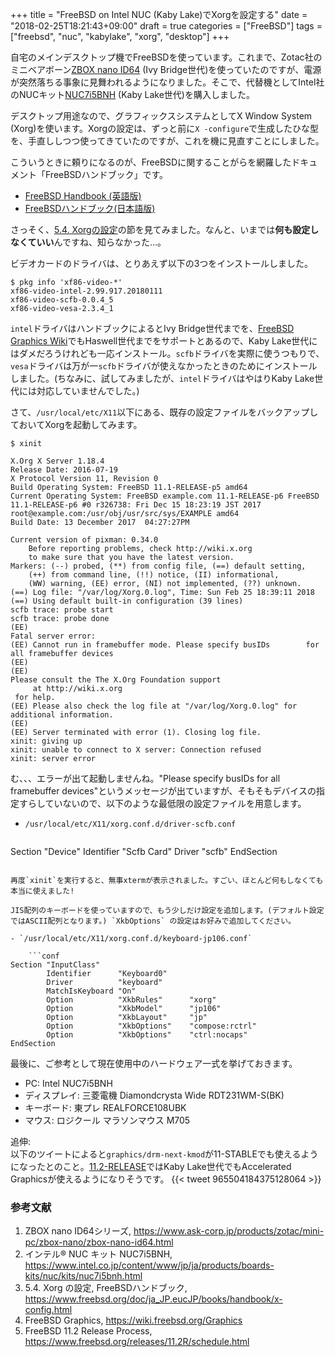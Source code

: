+++
title = "FreeBSD on Intel NUC (Kaby Lake)でXorgを設定する"
date = "2018-02-25T18:21:43+09:00"
draft = true
categories = ["FreeBSD"]
tags = ["freebsd", "nuc", "kabylake", "xorg", "desktop"]
+++

自宅のメインデスクトップ機でFreeBSDを使っています。これまで、Zotac社のミニベアボーン[ZBOX nano ID64](https://www.ask-corp.jp/products/zotac/mini-pc/zbox-nano/zbox-nano-id64.html) (Ivy Bridge世代)を使っていたのですが、電源が突然落ちる事象に見舞われるようになりました。そこで、代替機としてIntel社のNUCキット[NUC7i5BNH](https://www.intel.co.jp/content/www/jp/ja/products/boards-kits/nuc/kits/nuc7i5bnh.html) (Kaby Lake世代)を購入しました。

デスクトップ用途なので、グラフィックスシステムとしてX Window System (Xorg)を使います。Xorgの設定は、ずっと前に`X -configure`で生成したひな型を、手直ししつつ使ってきていたのですが、これを機に見直すことにしました。

こういうときに頼りになるのが、FreeBSDに関することがらを網羅したドキュメント「FreeBSDハンドブック」です。

- [FreeBSD Handbook (英語版)](https://www.freebsd.org/doc/handbook/)
- [FreeBSDハンドブック(日本語版)](https://www.freebsd.org/doc/ja_JP.eucJP/books/handbook/)

さっそく、[5.4. Xorgの設定](https://www.freebsd.org/doc/ja_JP.eucJP/books/handbook/x-config.html)の節を見てみました。なんと、いまでは**何も設定しなくていい**んですね、知らなかった…。

ビデオカードのドライバは、とりあえず以下の3つをインストールしました。

```shell-session
$ pkg info 'xf86-video-*'
xf86-video-intel-2.99.917.20180111
xf86-video-scfb-0.0.4_5
xf86-video-vesa-2.3.4_1
```

`intel`ドライバはハンドブックによるとIvy Bridge世代までを、[FreeBSD Graphics Wiki](https://wiki.freebsd.org/Graphics)でもHaswell世代までをサポートとあるので、Kaby Lake世代にはダメだろうけれども一応インストール。`scfb`ドライバを実際に使うつもりで、`vesa`ドライバは万が一`scfb`ドライバが使えなかったときのためにインストールしました。(ちなみに、試してみましたが、`intel`ドライバはやはりKaby Lake世代には対応していませんでした。)

さて、`/usr/local/etc/X11`以下にある、既存の設定ファイルをバックアップしておいてXorgを起動してみます。

```shell-session
$ xinit

X.Org X Server 1.18.4
Release Date: 2016-07-19
X Protocol Version 11, Revision 0
Build Operating System: FreeBSD 11.1-RELEASE-p5 amd64 
Current Operating System: FreeBSD example.com 11.1-RELEASE-p6 FreeBSD 11.1-RELEASE-p6 #0 r326738: Fri Dec 15 18:23:19 JST 2017     root@example.com:/usr/obj/usr/src/sys/EXAMPLE amd64
Build Date: 13 December 2017  04:27:27PM
 
Current version of pixman: 0.34.0
	Before reporting problems, check http://wiki.x.org
	to make sure that you have the latest version.
Markers: (--) probed, (**) from config file, (==) default setting,
	(++) from command line, (!!) notice, (II) informational,
	(WW) warning, (EE) error, (NI) not implemented, (??) unknown.
(==) Log file: "/var/log/Xorg.0.log", Time: Sun Feb 25 18:39:11 2018
(==) Using default built-in configuration (39 lines)
scfb trace: probe start
scfb trace: probe done
(EE) 
Fatal server error:
(EE) Cannot run in framebuffer mode. Please specify busIDs        for all framebuffer devices
(EE) 
(EE) 
Please consult the The X.Org Foundation support 
	 at http://wiki.x.org
 for help. 
(EE) Please also check the log file at "/var/log/Xorg.0.log" for additional information.
(EE) 
(EE) Server terminated with error (1). Closing log file.
xinit: giving up
xinit: unable to connect to X server: Connection refused
xinit: server error
```

む、、、エラーが出て起動しませんね。"Please specify busIDs for all framebuffer devices"というメッセージが出ていますが、そもそもデバイスの指定すらしていないので、以下のような最低限の設定ファイルを用意します。

- `/usr/local/etc/X11/xorg.conf.d/driver-scfb.conf`

    ```conf
Section "Device"
        Identifier      "Scfb Card"
        Driver          "scfb"
EndSection
```

再度`xinit`を実行すると、無事xtermが表示されました。すごい、ほとんど何もしなくても本当に使えました!

JIS配列のキーボードを使っていますので、もう少しだけ設定を追加します。(デフォルト設定ではASCII配列となります。) `XkbOptions` の設定はお好みで追加してください。

- `/usr/local/etc/X11/xorg.conf.d/keyboard-jp106.conf`

    ```conf
Section "InputClass"
        Identifier      "Keyboard0"
        Driver          "keyboard"
        MatchIsKeyboard "On"
        Option          "XkbRules"      "xorg"
        Option          "XkbModel"      "jp106"
        Option          "XkbLayout"     "jp"
        Option          "XkbOptions"    "compose:rctrl"
        Option          "XkbOptions"    "ctrl:nocaps"
EndSection
```

最後に、ご参考として現在使用中のハードウェア一式を挙げておきます。

- PC: Intel NUC7i5BNH
- ディスプレイ: 三菱電機 Diamondcrysta Wide RDT231WM-S(BK)
- キーボード: 東プレ REALFORCE108UBK
- マウス: ロジクール マラソンマウス M705

追伸:  
以下のツイートによると`graphics/drm-next-kmod`が11-STABLEでも使えるようになったとのこと。[11.2-RELEASE](https://www.freebsd.org/releases/11.2R/schedule.html)ではKaby Lake世代でもAccelerated Graphicsが使えるようになりそうです。
{{< tweet 965504184375128064 >}}

### 参考文献
1. ZBOX nano ID64シリーズ, https://www.ask-corp.jp/products/zotac/mini-pc/zbox-nano/zbox-nano-id64.html
1. インテル® NUC キット NUC7i5BNH, https://www.intel.co.jp/content/www/jp/ja/products/boards-kits/nuc/kits/nuc7i5bnh.html
1. 5.4. Xorg の設定, FreeBSDハンドブック, https://www.freebsd.org/doc/ja_JP.eucJP/books/handbook/x-config.html
1. FreeBSD Graphics, https://wiki.freebsd.org/Graphics
1. FreeBSD 11.2 Release Process, https://www.freebsd.org/releases/11.2R/schedule.html
